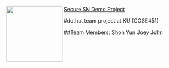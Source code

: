 <a href="https://avatars1.githubusercontent.com/u/57694591?s=460&v=4"><img src="https://avatars1.githubusercontent.com/u/57694591?s=460&v=4" align="left" height="150" width="150" >Secure SN Demo Project</a>

#dothat team project at KU (COSE451)

##Team Members:
Shon
Yun
Joey
John
